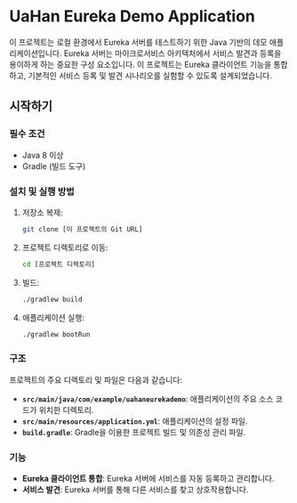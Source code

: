 # **UaHan Eureka Demo Application**

이 프로젝트는 로컬 환경에서 Eureka 서버를 테스트하기 위한 Java 기반의 데모 애플리케이션입니다. Eureka 서버는 마이크로서비스 아키텍처에서 서비스 발견과 등록을 용이하게 하는 중요한 구성 요소입니다. 이 프로젝트는 Eureka 클라이언트 기능을 통합하고, 기본적인 서비스 등록 및 발견 시나리오를 실험할 수 있도록 설계되었습니다.

## **시작하기**

### **필수 조건**

- Java 8 이상
- Gradle (빌드 도구)

### **설치 및 실행 방법**

1. 저장소 복제:

    ```bash
    git clone [이 프로젝트의 Git URL]
    ```

2. 프로젝트 디렉토리로 이동:

    ```bash
    cd [프로젝트 디렉토리]
    ```

3. 빌드:

    ```bash
    ./gradlew build
    ```

4. 애플리케이션 실행:

    ```bash
    ./gradlew bootRun
    ```


### **구조**

프로젝트의 주요 디렉토리 및 파일은 다음과 같습니다:

- **`src/main/java/com/example/uahaneurekademo`**: 애플리케이션의 주요 소스 코드가 위치한 디렉토리.
- **`src/main/resources/application.yml`**: 애플리케이션의 설정 파일.
- **`build.gradle`**: Gradle을 이용한 프로젝트 빌드 및 의존성 관리 파일.

### **기능**

- **Eureka 클라이언트 통합**: Eureka 서버에 서비스를 자동 등록하고 관리합니다.
- **서비스 발견**: Eureka 서버를 통해 다른 서비스를 찾고 상호작용합니다.